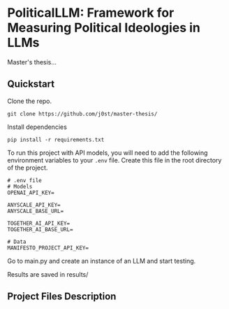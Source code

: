 # PoliticalLLM: Framework for Measuring Political Ideologies in LLMs

Master's thesis...

## Quickstart
Clone the repo.

`git clone https://github.com/j0st/master-thesis/`

Install dependencies

`pip install -r requirements.txt`

To run this project with API models, you will need to add the following environment variables to your `.env` file. Create this file in the root directory of the project.
```plaintext
# .env file
# Models
OPENAI_API_KEY=

ANYSCALE_API_KEY=
ANYSCALE_BASE_URL=

TOGETHER_AI_API_KEY=
TOGETHER_AI_BASE_URL=

# Data
MANIFESTO_PROJECT_API_KEY=
```

Go to main.py and create an instance of an LLM and start testing.

Results are saved in results/

## Project Files Description
